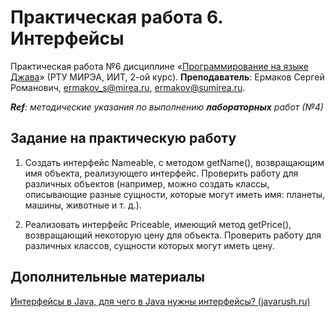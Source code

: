 # Практическая работа 6. Интерфейсы
Практическая работа №6 дисциплине «[Программирование на языке Джава](https://online-edu.mirea.ru/course/view.php?id=4053)» (РТУ МИРЭА, ИИТ, 2-ой курс).
**Преподаватель**: Ермаков Сергей Романович, ermakov_s@mirea.ru, ermakov@sumirea.ru.

***Ref**: методические указания по выполнению **лабораторных** работ (№4)*

## Задание на практическую работу

1. Создать интерфейс Nameable, с методом getName(), возвращающим имя объекта, реализующего интерфейс. Проверить работу для различных объектов (например, можно создать классы, описывающие разные сущности, которые могут иметь имя: планеты, машины, животные и т. д.).

2. Реализовать интерфейс Priceable, имеющий метод getPrice(), возвращающий некоторую цену для объекта. Проверить работу для различных классов, сущности которых могут иметь цену.


## Дополнительные материалы

[Интерфейсы в Java, для чего в Java нужны интерфейсы? (javarush.ru)](https://javarush.ru/groups/posts/1981-dlja-chego-v-java-nuzhnih-interfeysih)

